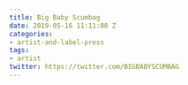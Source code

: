 ```yaml
---
title: Big Baby Scumbag
date: 2019-05-16 11:11:00 Z
categories:
- artist-and-label-press
tags:
- artist
twitter: https://twitter.com/BIGBABYSCUMBAG
---
```


